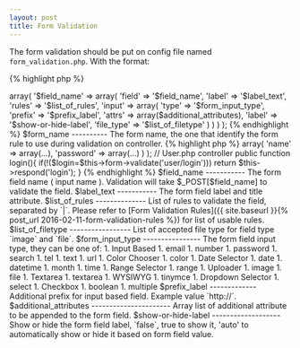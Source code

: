 ```yaml
---
layout: post
title: Form Validation
---
```


The form validation should be put on config file named `form_validation.php`. With
the format:

{% highlight php %}
<?php

$config = array(
    
    '$form_name' => array(
        '$field_name' => array(
            'field'     => '$field_name',
            'label'     => '$label_text',
            'rules'     => '$list_of_rules',
            'input'     => array(
                'type'      => '$form_input_type',
                'prefix'    => '$prefix_label',
                'attrs'     => array($additional_attributes),
                'label'     => '$show-or-hide-label',
                'file_type' => '$list_of_filetype'
            )
        )
    )
    
);
{% endhighlight %}

$form_name
----------

The form name, the one that identify the form rule to use during validation on
controller.

{% highlight php %}
<?php

// form_validation.php
$config = array(
    'user/login' => array(  
        'name' => array(...),
        'password' => array(...)
    )
);

// User.php controller
public function login(){
    if(!($login=$this->form->validate('user/login')))
        return $this->respond('login');
}
{% endhighlight %}

$field_name
-----------

The form field name ( input name ). Validation will take $_POST[$field_name] to
validate the field.

$label_text
-----------

The form field label and title attribute.

$list_of_rules
--------------

List of rules to validate the field, separated by `|`. Please refer to 
[Form Validation Rules]({{ site.baseurl }}{% post_url 2016-02-11-form-validation-rules %})
for list of usable rules.

$list_of_filetype
-----------------

List of accepted file type for field type `image` and `file`.

$form_input_type
----------------

The form field input type, they can be one of:

1. Input Based
    1. email
    1. number
    1. password
    1. search
    1. tel
    1. text
    1. url
1. Color Chooser
    1. color
1. Date Selector
    1. date
    1. datetime
    1. month
    1. time
1. Range Selector
    1. range
1. Uploader
    1. image
    1. file
1. Textarea
    1. textarea
1. WYSIWYG
    1. tinymce
1. Dropdown Selector
    1. select
1. Checkbox
    1. boolean
    1. multiple

$prefix_label
-------------

Additional prefix for input based field. Example value `http://`.

$additional_attributes
----------------------

Array list of additional attribute to be appended to the form field.

$show-or-hide-label
-------------------

Show or hide the form field label, `false`, true to show it, 'auto' to automatically
show or hide it based on form field value.